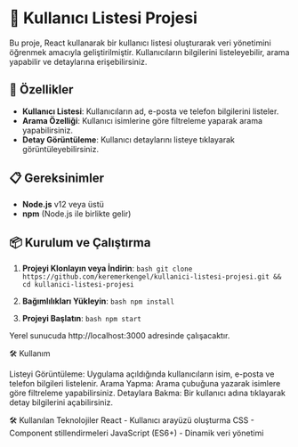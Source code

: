 # 🌟 Kullanıcı Listesi Projesi

Bu proje, React kullanarak bir kullanıcı listesi oluşturarak veri yönetimini öğrenmek amacıyla geliştirilmiştir. Kullanıcıların bilgilerini listeleyebilir, arama yapabilir ve detaylarına erişebilirsiniz.

## 🚀 Özellikler

- **Kullanıcı Listesi**: Kullanıcıların ad, e-posta ve telefon bilgilerini listeler.
- **Arama Özelliği**: Kullanıcı isimlerine göre filtreleme yaparak arama yapabilirsiniz.
- **Detay Görüntüleme**: Kullanıcı detaylarını listeye tıklayarak görüntüleyebilirsiniz.

## 📋 Gereksinimler

- **Node.js** v12 veya üstü
- **npm** (Node.js ile birlikte gelir)

## 📦 Kurulum ve Çalıştırma

1. **Projeyi Klonlayın veya İndirin**: `bash git clone https://github.com/keremerkengel/kullanici-listesi-projesi.git && cd kullanici-listesi-projesi `

2. **Bağımlılıkları Yükleyin**: `bash npm install `

3. **Projeyi Başlatın**: `bash npm start `

Yerel sunucuda http://localhost:3000 adresinde çalışacaktır.

🛠️ Kullanım

Listeyi Görüntüleme: Uygulama açıldığında kullanıcıların isim, e-posta ve telefon bilgileri listelenir.
Arama Yapma: Arama çubuğuna yazarak isimlere göre filtreleme yapabilirsiniz.
Detaylara Bakma: Bir kullanıcı adına tıklayarak detay bilgilerini açabilirsiniz.

🛠️ Kullanılan Teknolojiler
React - Kullanıcı arayüzü oluşturma
CSS - Component stillendirmeleri
JavaScript (ES6+) - Dinamik veri yönetimi

```

```
